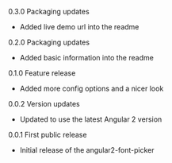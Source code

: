0.3.0 Packaging updates

  - Added live demo url into the readme

0.2.0 Packaging updates

  - Added basic information into the readme

0.1.0 Feature release

  - Added more config options and a
  nicer look

0.0.2 Version updates

  - Updated to use the latest Angular 2 version

0.0.1 First public release

  - Initial release of the angular2-font-picker
